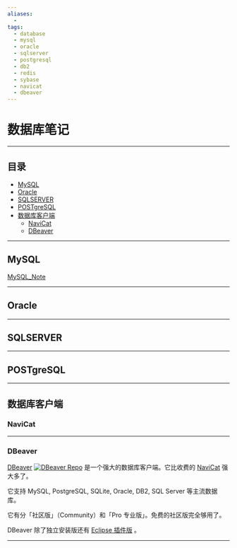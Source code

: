 ```yaml
---
aliases:
  - 
tags:
  - database
  - mysql
  - oracle
  - sqlserver
  - postgresql
  - db2
  - redis
  - sybase
  - navicat
  - dbeaver
---
```


# 数据库笔记

---

## 目录

* [MySQL](#MySQL)
* [Oracle](#Oracle)
* [SQLSERVER](#SQLSERVER)
* [POSTgreSQL](#POSTgreSQL)
* [数据库客户端](#database_client)
	* [NaviCat](#NaviCat)
	* [DBeaver](#DBeaver)

---

## MySQL

[MySQL_Note](../mysql/MySQL_Note.md)

---

## Oracle

---

## SQLSERVER

---

## POSTgreSQL

--- 

## <span id="database_client">数据库客户端</span>

### NaviCat

---

### DBeaver

[DBeaver](https://dbeaver.io/) [![DBeaver Repo](https://img.shields.io/github/stars/dbeaver/dbeaver?style=social)](https://github.com/dbeaver/dbeaver) 是一个强大的数据库客户端。它比收费的 [NaviCat](#NaviCat) 强大多了。

它支持 MySQL, PostgreSQL, SQLite, Oracle, DB2, SQL Server 等主流数据库。

它有分「社区版」（Community）和「Pro 专业版」。免费的社区版完全够用了。

DBeaver 除了独立安装版还有 [Eclipse 插件版](Java_Note.md#DBeaver) 。

---

